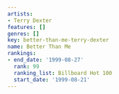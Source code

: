 ```yaml
---
artists:
- Terry Dexter
features: []
genres: []
key: better-than-me-terry-dexter
name: Better Than Me
rankings:
- end_date: '1999-08-27'
  rank: 99
  ranking_list: Billboard Hot 100
  start_date: '1999-08-21'
---
```


